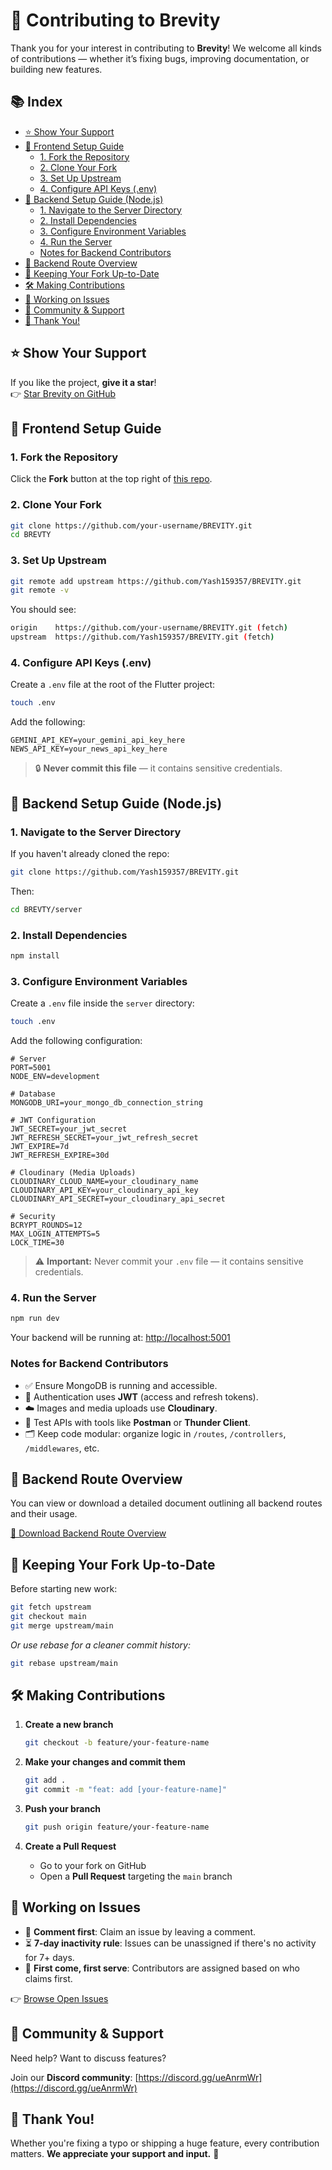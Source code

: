 # 🌟 Contributing to Brevity

Thank you for your interest in contributing to **Brevity**! We welcome all kinds of contributions — whether it’s fixing bugs, improving documentation, or building new features.

## 📚 Index

- [⭐ Show Your Support](#show-your-support)
- [🚀 Frontend Setup Guide](#frontend-setup-guide)
  - [1. Fork the Repository](#1-fork-the-repository)
  - [2. Clone Your Fork](#2-clone-your-fork)
  - [3. Set Up Upstream](#3-set-up-upstream)
  - [4. Configure API Keys (.env)](#4-configure-api-keys-env)
- [🧱 Backend Setup Guide (Node.js)](#backend-setup-guide-nodejs)
  - [1. Navigate to the Server Directory](#1-navigate-to-the-server-directory)
  - [2. Install Dependencies](#2-install-dependencies)
  - [3. Configure Environment Variables](#3-configure-environment-variables)
  - [4. Run the Server](#4-run-the-server)
  - [Notes for Backend Contributors](#notes-for-backend-contributors)
- [📍 Backend Route Overview](#backend-route-overview)
- [🔁 Keeping Your Fork Up-to-Date](#keeping-your-fork-up-to-date)
- [🛠️ Making Contributions](#making-contributions)
- [🧩 Working on Issues](#working-on-issues)
- [💬 Community & Support](#community--support)
- [🙌 Thank You!](#thank-you)

## ⭐ Show Your Support <a id="show-your-support"></a>

If you like the project, **give it a star**!  
👉 [Star Brevity on GitHub](https://github.com/Yash159357/BREVITY)

## 🚀 Frontend Setup Guide <a id="frontend-setup-guide"></a>

### 1. Fork the Repository <a id="1-fork-the-repository"></a>

Click the **Fork** button at the top right of [this repo](https://github.com/Yash159357/BREVITY).

### 2. Clone Your Fork <a id="2-clone-your-fork"></a>

```bash
git clone https://github.com/your-username/BREVITY.git
cd BREVTY
````

### 3. Set Up Upstream <a id="3-set-up-upstream"></a>

```bash
git remote add upstream https://github.com/Yash159357/BREVITY.git
git remote -v
```

You should see:

```bash
origin    https://github.com/your-username/BREVITY.git (fetch)
upstream  https://github.com/Yash159357/BREVITY.git (fetch)
```

### 4. Configure API Keys (.env) <a id="4-configure-api-keys-env"></a>

Create a `.env` file at the root of the Flutter project:

```bash
touch .env
```

Add the following:

```env
GEMINI_API_KEY=your_gemini_api_key_here
NEWS_API_KEY=your_news_api_key_here
```

> 🔒 **Never commit this file** — it contains sensitive credentials.

## 🧱 Backend Setup Guide (Node.js) <a id="backend-setup-guide-nodejs"></a>

### 1. Navigate to the Server Directory <a id="1-navigate-to-the-server-directory"></a>

If you haven't already cloned the repo:

```bash
git clone https://github.com/Yash159357/BREVITY.git
```

Then:

```bash
cd BREVTY/server
```

### 2. Install Dependencies <a id="2-install-dependencies"></a>

```bash
npm install
```

### 3. Configure Environment Variables <a id="3-configure-environment-variables"></a>

Create a `.env` file inside the `server` directory:

```bash
touch .env
```

Add the following configuration:

```env
# Server
PORT=5001
NODE_ENV=development

# Database
MONGODB_URI=your_mongo_db_connection_string

# JWT Configuration
JWT_SECRET=your_jwt_secret
JWT_REFRESH_SECRET=your_jwt_refresh_secret
JWT_EXPIRE=7d
JWT_REFRESH_EXPIRE=30d

# Cloudinary (Media Uploads)
CLOUDINARY_CLOUD_NAME=your_cloudinary_name
CLOUDINARY_API_KEY=your_cloudinary_api_key
CLOUDINARY_API_SECRET=your_cloudinary_api_secret

# Security
BCRYPT_ROUNDS=12
MAX_LOGIN_ATTEMPTS=5
LOCK_TIME=30
```

> ⚠️ **Important:** Never commit your `.env` file — it contains sensitive credentials.

### 4. Run the Server <a id="4-run-the-server"></a>

```bash
npm run dev
```

Your backend will be running at:
[http://localhost:5001](http://localhost:5001)

### Notes for Backend Contributors <a id="notes-for-backend-contributors"></a>

* ✅ Ensure MongoDB is running and accessible.
* 🔐 Authentication uses **JWT** (access and refresh tokens).
* ☁️ Images and media uploads use **Cloudinary**.
* 🧪 Test APIs with tools like **Postman** or **Thunder Client**.
* 🗂️ Keep code modular: organize logic in `/routes`, `/controllers`, `/middlewares`, etc.

## 📍 Backend Route Overview <a id="backend-route-overview"></a>

You can view or download a detailed document outlining all backend routes and their usage.

[📄 Download Backend Route Overview](.github/assets/backend_route_overview.docx)

## 🔁 Keeping Your Fork Up-to-Date <a id="keeping-your-fork-up-to-date"></a>

Before starting new work:

```bash
git fetch upstream
git checkout main
git merge upstream/main
```

*Or use rebase for a cleaner commit history:*

```bash
git rebase upstream/main
```

## 🛠️ Making Contributions <a id="making-contributions"></a>

1. **Create a new branch**

   ```bash
   git checkout -b feature/your-feature-name
   ```

2. **Make your changes and commit them**

   ```bash
   git add .
   git commit -m "feat: add [your-feature-name]"
   ```

3. **Push your branch**

   ```bash
   git push origin feature/your-feature-name
   ```

4. **Create a Pull Request**

   * Go to your fork on GitHub
   * Open a **Pull Request** targeting the `main` branch

## 🧩 Working on Issues <a id="working-on-issues"></a>

* 💬 **Comment first**: Claim an issue by leaving a comment.
* ⏳ **7-day inactivity rule**: Issues can be unassigned if there's no activity for 7+ days.
* 🥇 **First come, first serve**: Contributors are assigned based on who claims first.

👉 [Browse Open Issues](https://github.com/Yash159357/BREVITY/issues)

## 💬 Community & Support <a id="community--support"></a>

Need help? Want to discuss features?

Join our **Discord community**:
[https://discord.gg/ueAnrmWr](https://discord.gg/ueAnrmWr)

## 🙌 Thank You! <a id="thank-you"></a>

Whether you're fixing a typo or shipping a huge feature, every contribution matters.
**We appreciate your support and input.** 🎉